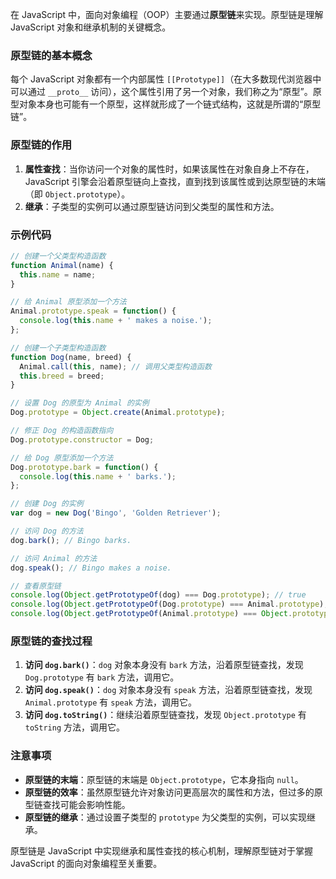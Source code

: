 在 JavaScript 中，面向对象编程（OOP）主要通过**原型链**来实现。原型链是理解 JavaScript 对象和继承机制的关键概念。

### 原型链的基本概念

每个 JavaScript 对象都有一个内部属性 `[[Prototype]]`（在大多数现代浏览器中可以通过 `__proto__` 访问），这个属性引用了另一个对象，我们称之为“原型”。原型对象本身也可能有一个原型，这样就形成了一个链式结构，这就是所谓的“原型链”。

### 原型链的作用

1. **属性查找**：当你访问一个对象的属性时，如果该属性在对象自身上不存在，JavaScript 引擎会沿着原型链向上查找，直到找到该属性或到达原型链的末端（即 `Object.prototype`）。
2. **继承**：子类型的实例可以通过原型链访问到父类型的属性和方法。

### 示例代码

```javascript
// 创建一个父类型构造函数
function Animal(name) {
  this.name = name;
}

// 给 Animal 原型添加一个方法
Animal.prototype.speak = function() {
  console.log(this.name + ' makes a noise.');
};

// 创建一个子类型构造函数
function Dog(name, breed) {
  Animal.call(this, name); // 调用父类型构造函数
  this.breed = breed;
}

// 设置 Dog 的原型为 Animal 的实例
Dog.prototype = Object.create(Animal.prototype);

// 修正 Dog 的构造函数指向
Dog.prototype.constructor = Dog;

// 给 Dog 原型添加一个方法
Dog.prototype.bark = function() {
  console.log(this.name + ' barks.');
};

// 创建 Dog 的实例
var dog = new Dog('Bingo', 'Golden Retriever');

// 访问 Dog 的方法
dog.bark(); // Bingo barks.

// 访问 Animal 的方法
dog.speak(); // Bingo makes a noise.

// 查看原型链
console.log(Object.getPrototypeOf(dog) === Dog.prototype); // true
console.log(Object.getPrototypeOf(Dog.prototype) === Animal.prototype); // true
console.log(Object.getPrototypeOf(Animal.prototype) === Object.prototype); // true
```

### 原型链的查找过程

1. **访问 `dog.bark()`**：`dog` 对象本身没有 `bark` 方法，沿着原型链查找，发现 `Dog.prototype` 有 `bark` 方法，调用它。
2. **访问 `dog.speak()`**：`dog` 对象本身没有 `speak` 方法，沿着原型链查找，发现 `Animal.prototype` 有 `speak` 方法，调用它。
3. **访问 `dog.toString()`**：继续沿着原型链查找，发现 `Object.prototype` 有 `toString` 方法，调用它。

### 注意事项

- **原型链的末端**：原型链的末端是 `Object.prototype`，它本身指向 `null`。
- **原型链的效率**：虽然原型链允许对象访问更高层次的属性和方法，但过多的原型链查找可能会影响性能。
- **原型链的继承**：通过设置子类型的 `prototype` 为父类型的实例，可以实现继承。

原型链是 JavaScript 中实现继承和属性查找的核心机制，理解原型链对于掌握 JavaScript 的面向对象编程至关重要。